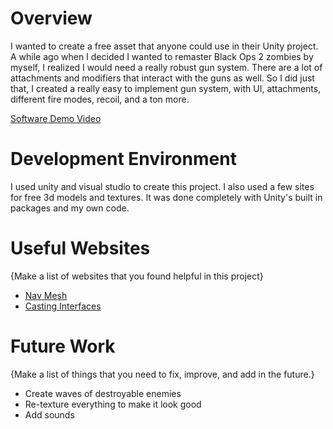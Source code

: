 # Overview
I wanted to create a free asset that anyone could use in their Unity project. A while ago when I decided I wanted to remaster Black Ops 2 zombies by myself, I realized I would need a really robust gun system. There are a lot of attachments and modifiers that interact with the guns as well. So I did just that, I created a really easy to implement gun system, with UI, attachments, different fire modes, recoil, and a ton more.

[Software Demo Video](https://youtu.be/GOiEmw_fY6M)

# Development Environment
I used unity and visual studio to create this project. I also used a few sites for free 3d models and textures. It was done completely with Unity's built in packages and my own code.

# Useful Websites

{Make a list of websites that you found helpful in this project}
* [Nav Mesh](https://docs.unity3d.com/Manual/nav-BuildingNavMesh.html)
* [Casting Interfaces](https://stackoverflow.com/questions/619716/why-cast-to-an-interface)

# Future Work

{Make a list of things that you need to fix, improve, and add in the future.}
* Create waves of destroyable enemies
* Re-texture everything to make it look good
* Add sounds